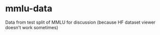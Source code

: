 # mmlu-data
Data from test split of MMLU for discussion (because HF dataset viewer doesn't work sometimes)
